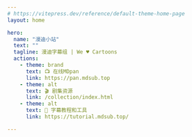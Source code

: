```yaml
---
# https://vitepress.dev/reference/default-theme-home-page
layout: home

hero:
  name: "漫迪小站"
  text: ""
  tagline: 漫迪字幕组 | We ♥️ Cartoons
  actions:
    - theme: brand
      text: 📺 在线MDpan
      link: https://pan.mdsub.top
    - theme: alt
      text: 🎬 剧集资源
      link: /collection/index.html
    - theme: alt
      text: 🧰 字幕教程和工具
      link: https://tutorial.mdsub.top/

---
```

